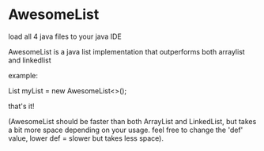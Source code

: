 # AwesomeList
load all 4 java files to your java IDE

AwesomeList is a java list implementation that outperforms both arraylist and linkedlist

example:

List <Integer> myList = new AwesomeList<>();

that's it! 

(AwesomeList should be faster than both ArrayList and LinkedList,
but takes a bit more space depending on your usage.
feel free to change the 'def' value, lower def = slower but takes less space).

